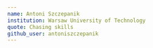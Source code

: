 ```yaml
---
name: Antoni Szczepanik
institution: Warsaw University of Technology
quote: Chasing skills
github_user: antoniszczepanik
---
```

